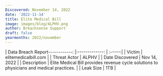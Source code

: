 ```yaml
---
Discovered: November 14, 2022
date: '2022-11-14'
title: Elite Medical Bill
image: images/blog/ALPHV.png
author: Breachsense Support
draft: false
yearmonths: 2022/november
---
```


| Data Breach Report------------:     |:-------------:    | :-----:|
| Victim      | elitemedicalbill.com      | 
| Threat Actor      | ALPHV      | 
| Date Discovered      | Nov 14, 2022      | 
| Description      | Elite Medical Bill provides revenue cycle solutions to physicians and medical practices.      | 
| Leak Size      | 1TB      | 

